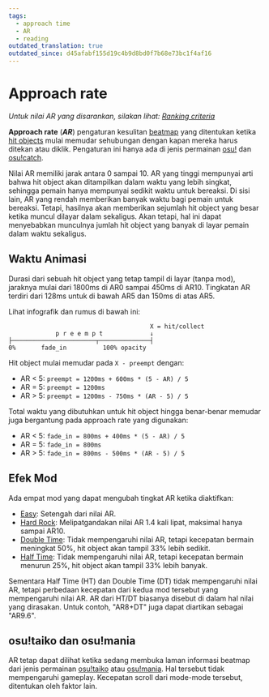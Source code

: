 ```yaml
---
tags:
  - approach time
  - AR
  - reading
outdated_translation: true
outdated_since: d45afabf155d19c4b9d8bd0f7b68e73bc1f4af16
---
```


# Approach rate

*Untuk nilai AR yang disarankan, silakan lihat: [Ranking criteria](/wiki/Ranking_Criteria)*

**Approach rate** (***AR***) pengaturan kesulitan [beatmap](/wiki/Beatmap) yang ditentukan ketika [hit objects](/wiki/Gameplay/Hit_object) mulai memudar sehubungan dengan kapan mereka harus ditekan atau diklik. Pengaturan ini hanya ada di jenis permainan [osu!](/wiki/Game_mode/osu!) dan [osu!catch](/wiki/Game_mode/osu!catch).

Nilai AR memiliki jarak antara 0 sampai 10. AR yang tinggi mempunyai arti bahwa hit object akan ditampilkan dalam waktu yang lebih singkat, sehingga pemain hanya mempunyai sedikit waktu untuk bereaksi. Di sisi lain, AR yang rendah memberikan banyak waktu bagi pemain untuk bereaksi. Tetapi, hasilnya akan memberikan sejumlah hit object yang besar ketika muncul dilayar dalam sekaligus. Akan tetapi, hal ini dapat menyebabkan munculnya jumlah hit object yang banyak di layar pemain dalam waktu sekaligus.

## Waktu Animasi

Durasi dari sebuah hit object yang tetap tampil di layar (tanpa mod), jaraknya mulai dari 1800ms di AR0 sampai 450ms di AR10. Tingkatan AR terdiri dari 128ms untuk di bawah AR5 dan 150ms di atas AR5.

Lihat infografik dan rumus di bawah ini:

```
                                       X = hit/collect
             p r e e m p t             ↓
├───────────────────────┬──────────────┤
0%       fade_in          100% opacity
```

Hit object mulai memudar pada `X - preempt` dengan:

- AR < 5: `preempt = 1200ms + 600ms * (5 - AR) / 5`
- AR = 5: `preempt = 1200ms`
- AR > 5: `preempt = 1200ms - 750ms * (AR - 5) / 5`

Total waktu yang dibutuhkan untuk hit object hingga benar-benar memudar juga bergantung pada approach rate yang digunakan: 

- AR < 5: `fade_in = 800ms + 400ms * (5 - AR) / 5`
- AR = 5: `fade_in = 800ms`
- AR > 5: `fade_in = 800ms - 500ms * (AR - 5) / 5`

## Efek Mod

Ada empat mod yang dapat mengubah tingkat AR ketika diaktifkan:

- [Easy](/wiki/Gameplay/Game_modifier/Easy): Setengah dari nilai AR.
- [Hard Rock](/wiki/Gameplay/Game_modifier/Hard_Rock): Melipatgandakan nilai AR 1.4 kali lipat, maksimal hanya sampai AR10.
- [Double Time](/wiki/Gameplay/Game_modifier/Double_Time): Tidak mempengaruhi nilai AR, tetapi kecepatan bermain meningkat 50%, hit object akan tampil 33% lebih sedikit.
- [Half Time](/wiki/Gameplay/Game_modifier/Half_Time): Tidak mempengaruhi nilai AR, tetapi kecepatan bermain menurun 25%, hit object akan tampil 33% lebih banyak.

Sementara Half Time (HT) dan Double Time (DT) tidak mempengaruhi nilai AR, tetapi perbedaan kecepatan dari kedua mod tersebut yang mempengaruhi nilai AR. AR dari HT/DT biasanya disebut di dalam hal nilai yang dirasakan. Untuk contoh, "AR8+DT" juga dapat diartikan sebagai "AR9.6".

## osu!taiko dan osu!mania

AR tetap dapat dilihat ketika sedang membuka laman informasi beatmap dari jenis permainan [osu!taiko](/wiki/Game_mode/osu!taiko) atau [osu!mania](/wiki/Game_mode/osu!mania). Hal tersebut tidak mempengaruhi gameplay. Kecepatan scroll dari mode-mode tersebut, ditentukan oleh faktor lain.
